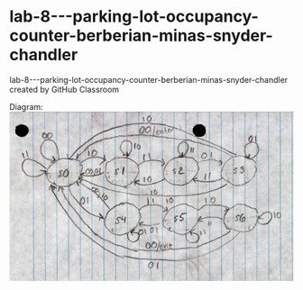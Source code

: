 # lab-8---parking-lot-occupancy-counter-berberian-minas-snyder-chandler
lab-8---parking-lot-occupancy-counter-berberian-minas-snyder-chandler created by GitHub Classroom


Diagram: ![diagram](diagram.PNG)

